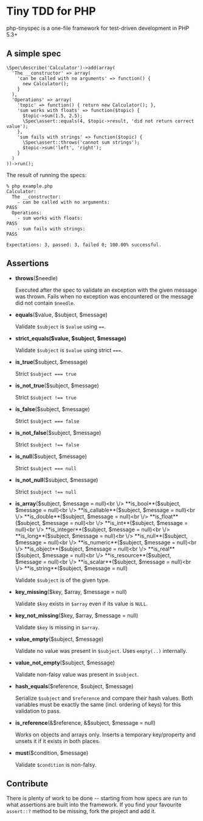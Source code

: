 # Tiny TDD for PHP

php-tinyspec is a one-file framework for test-driven development in PHP 5.3+

## A simple spec

    \Spec\describe('Calculator')->add(array(
      'The __constructor' => array(
        'can be called with no arguments' => function() {
          new Calculator();
        }
      ),
      'Operations' => array(
        'topic' => function() { return new Calculator(); },
        'sum works with floats' => function($topic) {
          $topic->sum(1.5, 2.5);
          \Spec\assert::equals(4, $topic->result, 'did not return correct value');
        },
        'sum fails with strings' => function($topic) {
          \Spec\assert::throws('cannot sum strings');
          $topic->sum('left', 'right');
        }
      )
    ))->run();

The result of running the specs:

    % php example.php
    Calculator:
      The __constructor:
        - can be called with no arguments:                              PASS
      Operations:
        - sum works with floats:                                        PASS
        - sum fails with strings:                                       PASS

    Expectations: 3, passed: 3, failed 0; 100.00% successful.

## Assertions

- **throws**($needle)

   Executed after the spec to validate an exception with the given message was
   thrown. Fails when no exception was encountered or the message did not
   contain `$needle`.

- **equals**($value, $subject, $message)

   Validate `$subject` is `$value` using `==`.

- **strict_equals($value, $subject, $message)**

   Validate `$subject` is `$value` using strict `===`.

- **is_true**($subject, $message)

   Strict `$subject === true`

- **is_not_true**($subject, $message)

   Strict `$subject !== true`

- **is_false**($subject, $message)

   Strict `$subject === false`

- **is_not_false**($subject, $message)

   Strict `$subject !== false`

- **is_null**($subject, $message)

   Strict `$subject === null`

- **is_not_null**($subject, $message)

   Strict `$subject !== null`

- **is_array**($subject, $message = null)<br \/>
  **is_bool**($subject, $message = null)<br \/>
  **is_callable**($subject, $message = null)<br \/>
  **is_double**($subject, $message = null)<br \/>
  **is_float**($subject, $message = null)<br \/>
  **is_int**($subject, $message = null)<br \/>
  **is_integer**($subject, $message = null)<br \/>
  **is_long**($subject, $message = null)<br \/>
  **is_null**($subject, $message = null)<br \/>
  **is_numeric**($subject, $message = null)<br \/>
  **is_object**($subject, $message = null)<br \/>
  **is_real**($subject, $message = null)<br \/>
  **is_resource**($subject, $message = null)<br \/>
  **is_scalar**($subject, $message = null)<br \/>
  **is_string**($subject, $message = null)

  Validate `$subject` is of the given type.

- **key_missing**($key, $array, $message = null)

   Validate `$key` exists in `$array` even if its value is `NULL`.

- **key_not_missing**($key, $array, $message = null)

   Validate `$key` is missing in `$array`.

- **value_empty**($subject, $message)

   Validate no value was present in `$subject`. Uses `empty(..)` internally.

- **value_not_empty**($subject, $message)

   Validate non-falsy value was present in `$subject`.

- **hash_equals**($reference, $subject, $message)

   Serialize `$subject` and `$reference` and compare their hash values. Both
   variables must be exactly the same (incl. ordering of keys) for this
   validation to pass.

- **is_reference**(&$reference, &$subject, $message = null)

   Works on objects and arrays only. Inserts a temporary key/property and
   unsets it if it exists in both places.

- **must**($condition, $message)

   Validate `$condition` is non-falsy.

## Contribute

There is plenty of work to be done -- starting from how specs are run to what
assertions are built into the framework. If you find your favourite `assert::?`
method to be missing, fork the project and add it.
